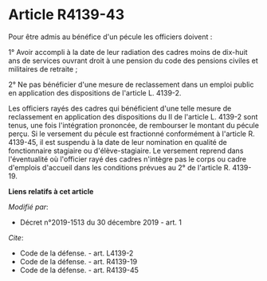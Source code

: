 # Article R4139-43

Pour être admis au bénéfice d'un pécule les officiers doivent : 

1° Avoir accompli à la date de leur radiation des cadres moins de dix-huit ans de services ouvrant droit à une pension du
code des pensions civiles et militaires de retraite ; 

2° Ne pas bénéficier d'une mesure de reclassement dans un emploi public en application des dispositions de l'article L.
4139-2. 

Les officiers rayés des cadres qui bénéficient d'une telle mesure de reclassement en application des dispositions du II de
l'article L. 4139-2 sont tenus, une fois l'intégration prononcée, de rembourser le montant du pécule perçu. Si le versement
du pécule est fractionné conformément à l'article R. 4139-45, il est suspendu à la date de leur nomination en qualité de
fonctionnaire stagiaire ou d'élève-stagiaire. Le versement reprend dans l'éventualité où l'officier rayé des cadres n'intègre
pas le corps ou cadre d'emplois d'accueil dans les conditions prévues au 2° de l'article R. 4139-19.

**Liens relatifs à cet article**

_Modifié par_:

  - Décret n°2019-1513 du 30 décembre 2019 - art. 1

_Cite_:

  - Code de la défense. - art. L4139-2
  - Code de la défense. - art. R4139-19
  - Code de la défense. - art. R4139-45
